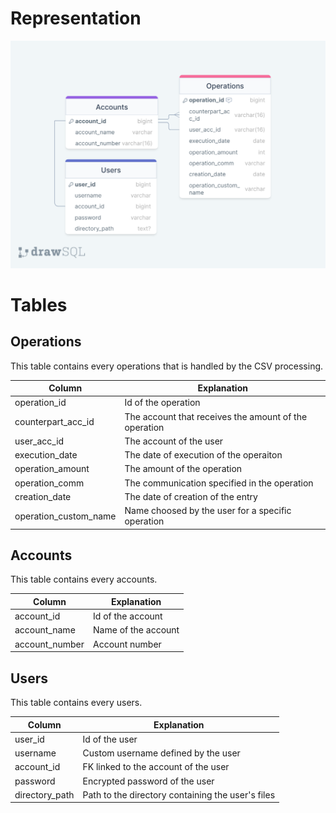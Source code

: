 # Representation

![](Resources/drawSQL-export.png)

# Tables

## Operations

This table contains every operations that is handled by the CSV processing.

| Column | Explanation |
|----------|--------------|
| operation_id | Id of the operation |
| counterpart_acc_id | The account that receives the amount of the operation |
| user_acc_id | The account of the user |
| execution_date | The date of execution of the operaiton |
| operation_amount | The amount of the operation |
| operation_comm | The communication specified in the operation |
| creation_date | The date of creation of the entry |
| operation_custom_name | Name choosed by the user for a specific operation|

## Accounts

This table contains every accounts.

| Column | Explanation |
|----------|--------------|
| account_id | Id of the account |
| account_name | Name of the account |
| account_number | Account number |

## Users

This table contains every users.

| Column | Explanation |
|----------|--------------|
| user_id | Id of the user |
| username | Custom username defined by the user |
| account_id | FK linked to the account of the user |
| password | Encrypted password of the user |
| directory_path | Path to the directory containing the user's files |
